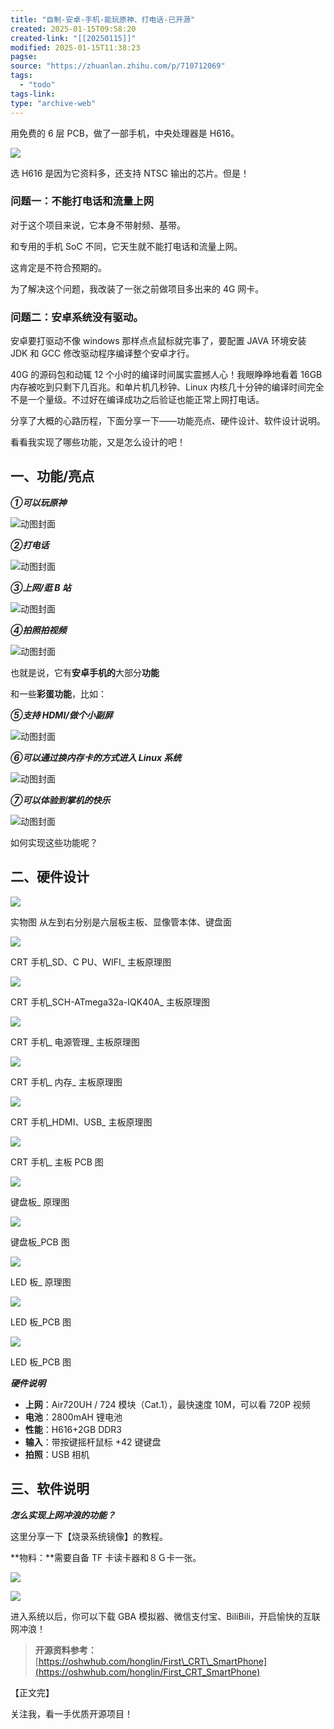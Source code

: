 ```yaml
---
title: "自制-安卓-手机-能玩原神、打电话-已开源"
created: 2025-01-15T09:58:20
created-link: "[[20250115]]"
modified: 2025-01-15T11:38:23
pagse:
source: "https://zhuanlan.zhihu.com/p/710712069"
tags:
  - "todo"
tags-link:
type: "archive-web"
---
```


用免费的 6 层 PCB，做了一部手机，中央处理器是 H616。

![](https://pic2.zhimg.com/v2-b4d9d0a5ec64c98a8d2a2b376dcc09cd_r.jpg)

选 H616 是因为它资料多，还支持 NTSC 输出的芯片。但是！

### 问题一：不能打电话和流量上网

对于这个项目来说，它本身不带射频、基带。

和专用的手机 SoC 不同，它天生就不能打电话和流量上网。

这肯定是不符合预期的。

为了解决这个问题，我改装了一张之前做项目多出来的 4G 网卡。

### 问题二：安卓系统没有驱动。

安卓要打驱动不像 windows 那样点点鼠标就完事了，要配置 JAVA 环境安装 JDK 和 GCC 修改驱动程序编译整个安卓才行。

40G 的源码包和动辄 12 个小时的编译时间属实震撼人心！我眼睁睁地看着 16GB 内存被吃到只剩下几百兆。和单片机几秒钟、Linux 内核几十分钟的编译时间完全不是一个量级。不过好在编译成功之后验证也能正常上网打电话。

分享了大概的心路历程，下面分享一下——功能亮点、硬件设计、软件设计说明。

看看我实现了哪些功能，又是怎么设计的吧！

## 一、功能/亮点

***①可以玩原神***

![动图封面](https://pic4.zhimg.com/v2-b1cb5e482156ab4c2bf8618a49b2377b_b.jpg)

***②打电话***

![动图封面](https://pic3.zhimg.com/v2-de4c0002edf01a5fcd84455e2b48dc44_b.jpg)

***③上网/逛 B 站***

![动图封面](https://pica.zhimg.com/v2-700e2041ccbe48e6774fb14aa4a4361e_b.jpg)

***④拍照拍视频***

![动图封面](https://pic3.zhimg.com/v2-bd55bd928a17897e94f19729eee2e9b8_b.jpg)

也就是说，它有**安卓手机的**大部分**功能**

和一些**彩蛋功能**，比如：

***⑤支持 HDMI/做个小副屏***

![动图封面](https://picx.zhimg.com/v2-148763969b5ba969c735303de3417699_b.jpg)

***⑥可以通过换内存卡的方式进入 Linux 系统***

![动图封面](https://pic4.zhimg.com/v2-ceda48712a60b6658e07341bb892c01f_b.jpg)

***⑦可以体验到掌机的快乐***

![动图封面](https://pica.zhimg.com/v2-19eb12143f237b0764571e1eff82b702_b.jpg)

如何实现这些功能呢？

## 二、硬件设计

![](https://pic4.zhimg.com/v2-2317130a9c3ce2eee9ef919ad845c1c3_r.jpg)

实物图 从左到右分别是六层板主板、显像管本体、键盘面

![](https://picx.zhimg.com/v2-22cd4a985f34e59b4cd694ad584ab737_r.jpg)

CRT 手机\_SD、C PU、WIFI\_ 主板原理图

![](https://picx.zhimg.com/v2-fba7d4a2458629fbfda44900032eae8d_r.jpg)

CRT 手机\_SCH-ATmega32a-IQK40A\_ 主板原理图

![](https://picx.zhimg.com/v2-b5b46acd88763925219a67d0ecee4a79_r.jpg)

CRT 手机\_ 电源管理\_ 主板原理图

![](https://pic3.zhimg.com/v2-7d213b79917c0e7ce311d0bb90ee921c_r.jpg)

CRT 手机\_ 内存\_ 主板原理图

![](https://pic1.zhimg.com/v2-d9b3ae80b30cd6f1b28806a398b6a28a_r.jpg)

CRT 手机\_HDMI、USB\_ 主板原理图

![](https://pic1.zhimg.com/v2-3cd1129e763820aabf1712624331cd04_r.jpg)

CRT 手机\_ 主板 PCB 图

![](https://pic1.zhimg.com/v2-e7a06221084b7ca04b6c3beb0f0bae52_r.jpg)

键盘板\_ 原理图

![](https://pic3.zhimg.com/v2-8efec9214c638675d6c3b218a46f83de_r.jpg)

键盘板\_PCB 图

![](https://pic2.zhimg.com/v2-7531e6141b54f87e2fabf9114d39919f_r.jpg)

LED 板\_ 原理图

![](https://pic3.zhimg.com/v2-cc8aad9f3b3ebdbddc6f0e422b310d66_r.jpg)

LED 板\_PCB 图

![](https://pic3.zhimg.com/v2-947e00bbafb47703ceb14cfede8e835e_r.jpg)

LED 板\_PCB 图

***硬件说明***

- **上网**：Air720UH / 724 模块（Cat.1），最快速度 10M，可以看 720P 视频
- **电池**：2800mAH 锂电池
- **性能**：H616+2GB DDR3
- **输入**：带按键摇杆鼠标 +42 键键盘
- **拍照**：USB 相机

## 三、软件说明

***怎么实现上网冲浪的功能？***

这里分享一下【烧录系统镜像】的教程。

**物料：**需要自备 TF 卡读卡器和８Ｇ卡一张。

![](https://pic4.zhimg.com/v2-39e09f4b80f205046523f9fe0cf66a1d_r.jpg)

![](https://picx.zhimg.com/v2-df45673fbe1bc6f7f52ed1fe73663bc3_r.jpg)

进入系统以后，你可以下载 GBA 模拟器、微信支付宝、BiliBili，开启愉快的互联网冲浪！

> **开源资料参考：**[https://oshwhub.com/honglin/First\_CRT\_SmartPhone](https://oshwhub.com/honglin/First_CRT_SmartPhone)

【正文完】

关注我，看一手优质开源项目！
